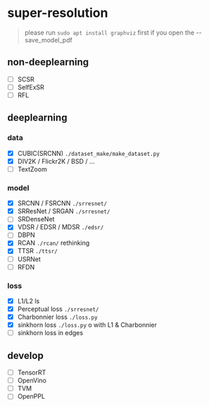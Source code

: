 # super-resolution

> please run `sudo apt install graphviz` first if you open the --save_model_pdf

## non-deeplearning

- [ ] SCSR
- [ ] SelfExSR
- [ ] RFL

## deeplearning

### data

- [x] CUBIC(SRCNN) `./dataset_make/make_dataset.py`
- [x] DIV2K / Flickr2K / BSD / ... 
- [ ] TextZoom

### model

- [x] SRCNN / FSRCNN  `./srresnet/`
- [x] SRResNet / SRGAN `./srresnet/`
- [ ] SRDenseNet
- [x] VDSR / EDSR / MDSR `./edsr/`
- [ ] DBPN
- [x] RCAN `./rcan/`  rethinking
- [x] TTSR `./ttsr/`  
- [ ] USRNet
- [ ] RFDN

### loss

- [x] L1/L2 ls
- [x] Perceptual loss `./srresnet/`
- [x] Charbonnier loss `./loss.py`
- [x] sinkhorn loss `./loss.py` o with L1 & Charbonnier
- [ ] sinkhorn loss in edges

## develop

- [ ] TensorRT
- [ ] OpenVino
- [ ] TVM
- [ ] OpenPPL